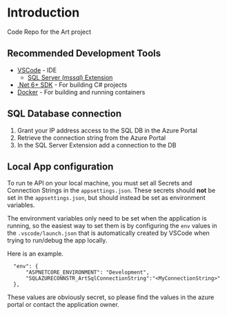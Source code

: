 # Introduction
Code Repo for the Art project

## Recommended Development Tools

* [VSCode](https://code.visualstudio.com/) - IDE
  * [SQL Server (mssql) Extension](https://github.com/microsoft/vscode-mssql)
* [.Net 6+ SDK](https://dotnet.microsoft.com/en-us/download/visual-studio-sdks) - For building C# projects
* [Docker](https://docs.docker.com/get-docker/) - For building and running containers

## SQL Database connection

1. Grant your IP address access to the SQL DB in the Azure Portal
2. Retrieve the connection string from the Azure Portal
3. In the SQL Server Extension add a connection to the DB

## Local App configuration

To run te API on your local machine, you must set all Secrets and Connection Strings in the `appsettings.json`. These secrets should **not** be set in the `appsettings.json`, but should instead be set as environment variables.

The environment variables only need to be set when the application is running, so the easiest way to set them is by configuring the `env` values in the `.vscode/launch.json` that is automatically created by VSCode when trying to run/debug the app locally.

Here is an example.

```
  "env": {
      "ASPNETCORE_ENVIRONMENT": "Development",
      "SQLAZURECONNSTR_ArtSqlConnectionString":"<MyConnectionString>"
  },
```

These values are obviously secret, so please find the values in the azure portal or contact the application owner.